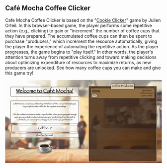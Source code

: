 ## Café Mocha Coffee Clicker

Cafe Mocha Coffee Clicker is based on the  "[Cookie Clicker](https://orteil.dashnet.org/cookieclicker/)" game by Julien Orteil. In this browser-based game, the player performs some repetitive action (e.g., clicking) to gain or "increment" the number of coffee cups that they have prepared. The accumulated coffee cups can then be spent to purchase "producers," which increment the resource automatically, giving the player the experience of automating the repetitive action. As the player progresses, the game begins to "play itself." In other words, the player's attention turns away from repetitive clicking and toward making decisions about optimizing expenditure of resources to maximize returns, as new producers are unlocked. See how many coffee cups you can make and give this game try!

![Coffee Clicker Gif](https://github.com/bjohnson122/Cafe-Mocha-Coffee-Clicker/blob/updateReadMe/Cafe-Mocha-demo.gif?raw=true)
